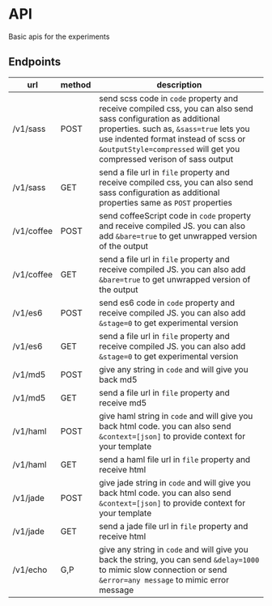 # API
Basic apis for the experiments

## Endpoints
url | method | description
----|--------|------------
/v1/sass | POST | send scss code in `code` property and receive compiled css, you can also send sass configuration as additional properties. such as, `&sass=true` lets you use indented format instead of scss or `&outputStyle=compressed` will get you compressed verison of sass output
/v1/sass | GET | send a file url in `file` property and receive compiled css, you can also send sass configuration as additional properties same as `POST` properties
/v1/coffee | POST | send coffeeScript code in `code` property and receive compiled JS. you can also add `&bare=true` to get unwrapped version of the output
/v1/coffee | GET | send a file url in `file` property and receive compiled JS. you can also add `&bare=true` to get unwrapped version of the output
/v1/es6 | POST | send es6 code in `code` property and receive compiled JS. you can also add `&stage=0` to get experimental version
/v1/es6 | GET | send a file url in `file` property and receive compiled JS. you can also add `&stage=0` to get experimental version
/v1/md5 | POST | give any string in `code` and will give you back md5
/v1/md5 | GET | send a file url in `file` property and receive md5
/v1/haml | POST | give haml string in `code` and will give you back html code. you can also send `&context=[json]` to provide context for your template
/v1/haml | GET | send a haml file url in `file` property and receive html
/v1/jade | POST | give jade string in `code` and will give you back html code. you can also send `&context=[json]` to provide context for your template
/v1/jade | GET | send a jade file url in `file` property and receive html
/v1/echo | G,P | give any string in `code` and will give you back the string, you can send `&delay=1000` to mimic slow connection or send `&error=any message` to mimic error message
